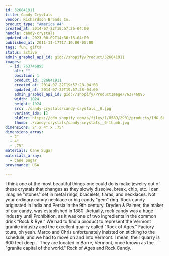 ```yaml
---
id: 326841911
title: Candy Crystals
vendor: Richardson Brands Co.
product_type: "America #4"
created_at: 2014-07-22T19:57:26-04:00
handle: candy-crystals
updated_at: 2023-08-02T14:36:18-04:00
published_at: 2011-11-17T17:10:00-05:00
tags: fun, gifts
status: active
admin_graphql_api_id: gid://shopify/Product/326841911
images:
  - id: 763746895
    alt: ""
    position: 1
    product_id: 326841911
    created_at: 2014-07-22T19:57:28-04:00
    updated_at: 2014-07-22T19:57:28-04:00
    admin_graphql_api_id: gid://shopify/ProductImage/763746895
    width: 1024
    height: 1024
    src: ./candy-crystals/candy-crystals__0.jpg
    variant_ids: []
    oldSrc: https://cdn.shopify.com/s/files/1/0589/2901/products/IMG_6650.jpeg?v=1406073448
    thumb: ./candy-crystals/candy-crystals__0-thumb.jpg
dimensions: 2" x 4" x .75"
dimensions_array:
  - 2"
  - 4"
  - .75"
materials: Cane Sugar
materials_array:
  - Cane Sugar
provenance: USA

---
```


I think one of the most beautiful things one could do is make jewelry out of these crystals that changes as they slowly dissolve, break, chip, etc. I can imagine "stones" set in metal rings, bracelets, tiaras, and necklaces. Not your ordinary candy necklace or big candy "gem" ring. Rock candy originated in India and Persia in the 9th century. Dryden & Palmer, the maker of our candy, was established in 1880. Actually, rock candy was a huge industry until Prohibition, as it was one of two ingredients in the common drink “Rock & Rye.” We had to find a product to represent the Vermont granite industry and the excellent quarry called "Rock of Ages." Factory tours, oh yeah. Marco and Chris unfortunately insisted on sticking to the schedule, and we had to move on and into Vermont. I mean, their quarry is 600 feet deep... They are located in Barre, Vermont, once known as the "granite capital of the world." Rock of Ages and Rock Candy.